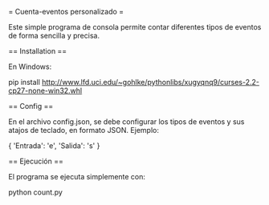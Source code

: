 = Cuenta-eventos personalizado =

Este simple programa de consola permite contar diferentes tipos de eventos de forma sencilla y precisa.

== Installation ==

En Windows:

pip install http://www.lfd.uci.edu/~gohlke/pythonlibs/xugyqnq9/curses-2.2-cp27-none-win32.whl


== Config ==

En el archivo config.json, se debe configurar los tipos de eventos y sus atajos de teclado, en formato JSON. Ejemplo:

{
    'Entrada': 'e',
    'Salida': 's'
}

== Ejecución ==

El programa se ejecuta simplemente con:

python count.py



